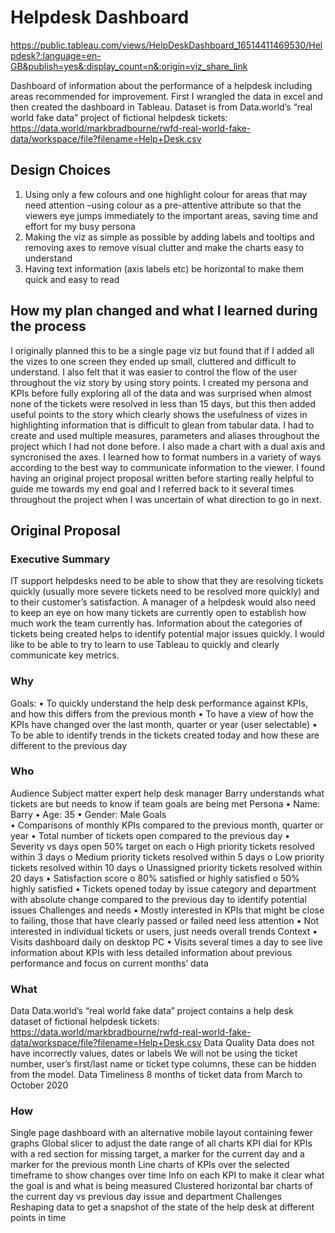 # Helpdesk Dashboard

https://public.tableau.com/views/HelpDeskDashboard_16514411469530/Helpdesk?:language=en-GB&publish=yes&:display_count=n&:origin=viz_share_link

Dashboard of information about the performance of a helpdesk including areas recommended for improvement.
First I wrangled the data in excel and then created the dashboard in Tableau.
Dataset is from Data.world’s “real world fake data” project of fictional helpdesk tickets: https://data.world/markbradbourne/rwfd-real-world-fake-data/workspace/file?filename=Help+Desk.csv

## Design Choices
1.	Using only a few colours and one highlight colour for areas that may need attention –using colour as a pre-attentive attribute so that the viewers eye jumps immediately to the important areas, saving time and effort for my busy persona 
2.	Making the viz as simple as possible by adding labels and tooltips and removing axes to remove visual clutter and make the charts easy to understand
3.	Having text information (axis labels etc) be horizontal to make them quick and easy to read

## How my plan changed and what I learned during the process
I originally planned this to be a single page viz but found that if I added all the vizes to one screen they ended up small, cluttered and difficult to understand. I also felt that it was easier to control the flow of the user throughout the viz story by using story points.
I created my persona and KPIs before fully exploring all of the data and was surprised when almost none of the tickets were resolved in less than 15 days, but this then added useful points to the story which clearly shows the usefulness of vizes in highlighting information that is difficult to glean from tabular data.
I had to create and used multiple measures, parameters and aliases throughout the project which I had not done before. I also made a chart with a dual axis and syncronised the axes. I learned how to format numbers in a variety of ways according to the best way to communicate information to the viewer.
I found having an original project proposal written before starting really helpful to guide me towards my end goal and I referred back to it several times throughout the project when I was uncertain of what direction to go in next.


## Original Proposal
### Executive Summary
IT support helpdesks need to be able to show that they are resolving tickets quickly (usually more severe tickets need to be resolved more quickly) and to their customer’s satisfaction.
A manager of a helpdesk would also need to keep an eye on how many tickets are currently open to establish how much work the team currently has.
Information about the categories of tickets being created helps to identify potential major issues quickly. 
I would like to be able to try to learn to use Tableau to quickly and clearly communicate key metrics.
### Why
Goals:
•	To quickly understand the help desk performance against KPIs, and how this differs from the previous month
•	To have a view of how the KPIs have changed over the last month, quarter or year (user selectable)
•	To be able to identify trends in the tickets created today and how these are different to the previous day
### Who
Audience
Subject matter expert help desk manager Barry understands what tickets are but needs to know if team goals are being met
Persona
•	Name: Barry
•	Age: 35
•	Gender: Male
Goals  
•	Comparisons of monthly KPIs compared to the previous month, quarter or year
•	Total number of tickets open compared to the previous day
•	Severity vs days open 50% target on each
o	High priority tickets resolved within 3 days
o	Medium priority tickets resolved within 5 days
o	Low priority tickets resolved within 10 days
o	Unassigned priority tickets resolved within 20 days
•	Satisfaction score
o	80% satisfied or highly satisfied
o	50% highly satisfied
•	Tickets opened today by issue category and department with absolute change compared to the previous day to identify potential issues
Challenges and needs
•	Mostly interested in KPIs that might be close to failing, those that have clearly passed or failed need less attention
•	Not interested in individual tickets or users, just needs overall trends
Context
•	Visits dashboard daily on desktop PC
•	Visits several times a day to see live information about KPIs with less detailed information about previous performance and focus on current months’ data
### What
Data
Data.world’s “real world fake data” project contains a help desk dataset of fictional helpdesk tickets: https://data.world/markbradbourne/rwfd-real-world-fake-data/workspace/file?filename=Help+Desk.csv
Data Quality
Data does not have incorrectly values, dates or labels
We will not be using the ticket number, user’s first/last name or ticket type columns, these can be hidden from the model.
Data Timeliness
8 months of ticket data from March to October 2020
### How
Single page dashboard with an alternative mobile layout containing fewer graphs
Global slicer to adjust the date range of all charts
KPI dial for KPIs with a red section for missing target, a marker for the current day and a marker for the previous month
Line charts of KPIs over the selected timeframe to show changes over time
Info on each KPI to make it clear what the goal is and what is being measured
Clustered horizontal bar charts of the current day vs previous day issue and department
Challenges
Reshaping data to get a snapshot of the state of the help desk at different points in time
